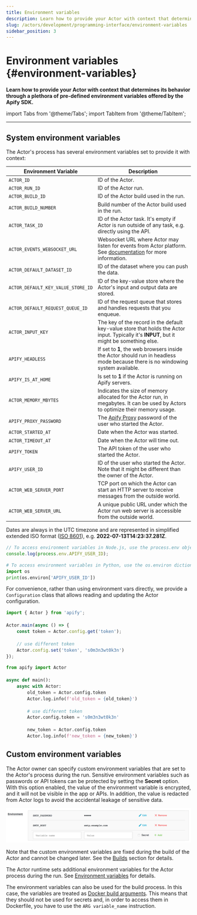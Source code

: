 ```yaml
---
title: Environment variables
description: Learn how to provide your Actor with context that determines its behavior through a plethora of pre-defined environment variables offered by the Apify SDK.
slug: /actors/development/programming-interface/environment-variables
sidebar_position: 3
---
```


# Environment variables {#environment-variables}

**Learn how to provide your Actor with context that determines its behavior through a plethora of pre-defined environment variables offered by the Apify SDK.**

import Tabs from '@theme/Tabs';
import TabItem from '@theme/TabItem';

---

## System environment variables

The Actor's process has several environment variables set to provide it with context:

| Environment Variable               | Description                                                                                                                                                                                                                |
|------------------------------------|----------------------------------------------------------------------------------------------------------------------------------------------------------------------------------------------------------------------------|
| `ACTOR_ID`                   | ID of the Actor.                                                                                                                                                                                                           |
| `ACTOR_RUN_ID`               | ID of the Actor run.                                                                                                                                                                                                       |
| `ACTOR_BUILD_ID`             | ID of the Actor build used in the run.                                                                                                                                                                                     |
| `ACTOR_BUILD_NUMBER`         | Build number of the Actor build used in the run.                                                                                                                                                                           |
| `ACTOR_TASK_ID`              | ID of the Actor task. It's empty if Actor is run outside of any task, e.g. directly using the API.                                                                                                               |
| `ACTOR_EVENTS_WEBSOCKET_URL`        | Websocket URL where Actor may listen for events from Actor platform. See [documentation](/sdk/js/api/apify/class/PlatformEventManager) for more information.                                       |
| `ACTOR_DEFAULT_DATASET_ID`         | ID of the dataset where you can push the data.                                                                                                                                                                        |
| `ACTOR_DEFAULT_KEY_VALUE_STORE_ID` | ID of the key-value store where the Actor's input and output data are stored.                                                                                                                                    |
| `ACTOR_DEFAULT_REQUEST_QUEUE_ID`   | ID of the request queue that stores and handles requests that you enqueue.                                                                                                                                            |
| `ACTOR_INPUT_KEY`                  | The key of the record in the default key-value store that holds the Actor input. Typically it's **INPUT**, but it might be something else.                                                             |
| `APIFY_HEADLESS`                   | If set to **1**, the web browsers inside the Actor should run in headless mode because there is no windowing system available.                                                                              |
| `APIFY_IS_AT_HOME`                 | Is set to **1** if the Actor is running on Apify servers.                                                                                                                                                             |
| `ACTOR_MEMORY_MBYTES`              | Indicates the size of memory allocated for the Actor run, in megabytes. It can be used by Actors to optimize their memory usage.                                                                       |
| `APIFY_PROXY_PASSWORD`             | The [Apify Proxy](../../../proxy/index.md) password of the user who started the Actor.                                                                                                                                            |
| `ACTOR_STARTED_AT`                 | Date when the Actor was started.                                                                                                                                                                                           |
| `ACTOR_TIMEOUT_AT`                 | Date when the Actor will time out.                                                                                                                                                                                         |
| `APIFY_TOKEN`                      | The API token of the user who started the Actor.                                                                                                                                                                      |
| `APIFY_USER_ID`                    | ID of the user who started the Actor. Note that it might be different than the owner of the Actor.                                                                                                               |
| `ACTOR_WEB_SERVER_PORT`             | TCP port on which the Actor can start an HTTP server to receive messages from the outside world. |
| `ACTOR_WEB_SERVER_URL`              | A unique public URL under which the Actor run web server is accessible from the outside world.  |


Dates are always in the UTC timezone and are represented in simplified extended ISO format ([ISO 8601](https://en.wikipedia.org/wiki/ISO_8601)), e.g. **2022-07-13T14:23:37.281Z**.

<Tabs groupId="main">
<TabItem value="JavaScript" label="JavaScript">

```js
// To access environment variables in Node.js, use the process.env object
console.log(process.env.APIFY_USER_ID);
```

</TabItem>
<TabItem value="Python" label="Python">

```python
# To access environment variables in Python, use the os.environ dictionary:
import os
print(os.environ['APIFY_USER_ID'])
```

</TabItem>
</Tabs>

For convenience, rather than using environment vars directly, we provide a `Configuration` class
that allows reading and updating the Actor configuration.

<Tabs groupId="main">
<TabItem value="JavaScript" label="JavaScript">

```js
import { Actor } from 'apify';

Actor.main(async () => {
    const token = Actor.config.get('token');

    // use different token
    Actor.config.set('token', 's0m3n3wt0k3n')
});
```

</TabItem>
<TabItem value="Python" label="Python">

```python
from apify import Actor

async def main():
    async with Actor:
        old_token = Actor.config.token
        Actor.log.info(f'old_token = {old_token}')

        # use different token
        Actor.config.token = 's0m3n3wt0k3n'

        new_token = Actor.config.token
        Actor.log.info(f'new_token = {new_token}')
```

</TabItem>
</Tabs>

## [](#custom-environment-variables)Custom environment variables

The Actor owner can specify custom environment variables that are set to the Actor's process during the run. Sensitive environment variables such as passwords or API tokens can be protected by setting the **Secret** option. With this option enabled, the value of the environment variable is encrypted, and it will not be visible in the app or APIs. In addition, the value is redacted from Actor logs to avoid the accidental leakage of sensitive data.

![Custom environment variables](./images/environment-vatiables-source.png)

Note that the custom environment variables are fixed during the build of the Actor and cannot be changed later. See the [Builds](../builds_and_runs/builds.md) section for details.

The Actor runtime sets additional environment variables for the Actor process during the run. See [Environment variables](./environment_variables.md) for details.

The environment variables can also be used for the build process. In this case, the variables are treated as [Docker build arguments](https://docs.docker.com/engine/reference/builder/#arg). This means that they should not be used for secrets and, in order to access them in Dockerfile, you have to use the `ARG variable_name` instruction.
